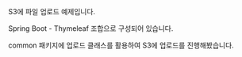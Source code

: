 S3에 파일 업로드 예제입니다.

Spring Boot - Thymeleaf 조합으로 구성되어 있습니다.

common 패키지에 업로드 클래스를 활용하여 S3에 업로드를 진행해봤습니다.
